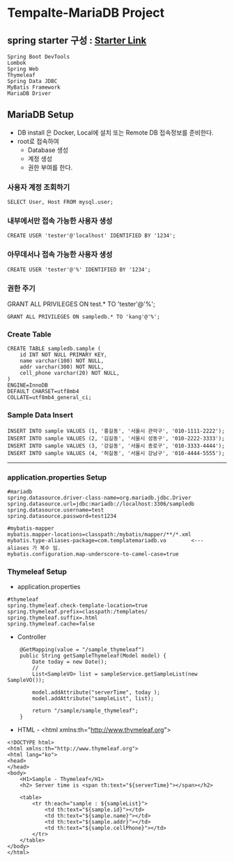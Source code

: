 # Tempalte-MariaDB Project

## spring starter 구성 : [Starter Link](https://start.spring.io/)
```agsl
Spring Boot DevTools
Lombok
Spring Web
Thymeleaf
Spring Data JDBC
MyBatis Framework
MariaDB Driver
```



## MariaDB Setup
 * DB install 은 Docker, Local에 설치 또는 Remote DB 접속정보를 준비한다.
 * root로 접속하여
   * Database 생성
   * 계정 생성
   * 권한 부여를 한다.

### 사용자 계정 조회하기
```
SELECT User, Host FROM mysql.user;
```

### 내부에서만 접속 가능한 사용자 생성
```
CREATE USER 'tester'@'localhost' IDENTIFIED BY '1234';
```

### 아무데서나 접속 가능한 사용자 생성
```
CREATE USER 'tester'@'%' IDENTIFIED BY '1234';
```

### 권한 주기
GRANT ALL PRIVILEGES ON test.* TO 'tester'@'%';
```
GRANT ALL PRIVILEGES ON sampledb.* TO 'kang'@'%';
```

### Create Table
```agsl
CREATE TABLE sampledb.sample (
	id INT NOT NULL PRIMARY KEY,
	name varchar(100) NOT NULL,
	addr varchar(300) NOT NULL,
	cell_phone varchar(20) NOT NULL,
)
ENGINE=InnoDB
DEFAULT CHARSET=utf8mb4
COLLATE=utf8mb4_general_ci;
```

### Sample Data Insert
```agsl
INSERT INTO sample VALUES (1, '홍길동', '서울시 관악구', '010-1111-2222');
INSERT INTO sample VALUES (2, '김길동', '서울시 성동구', '010-2222-3333');
INSERT INTO sample VALUES (3, '강길동', '서울시 종로구', '010-3333-4444');
INSERT INTO sample VALUES (4, '허길동', '서울시 강남구', '010-4444-5555');
```


---

### application.properties Setup
```agsl
#mariadb
spring.datasource.driver-class-name=org.mariadb.jdbc.Driver
spring.datasource.url=jdbc:mariadb://localhost:3306/sampledb
spring.datasource.username=test
spring.datasource.password=test1234

#mybatis-mapper
mybatis.mapper-locations=classpath:/mybatis/mapper/**/*.xml
mybatis.type-aliases-package=com.templatemariadb.vo        <--- aliases 가 복수 임.
mybatis.configuration.map-underscore-to-camel-case=true
```

### Thymeleaf Setup
* application.properties
```agsl
#thymeleaf
spring.thymeleaf.check-template-location=true
spring.thymeleaf.prefix=classpath:/templates/
spring.thymeleaf.suffix=.html
spring.thymeleaf.cache=false
```

* Controller
```agsl
    @GetMapping(value = "/sample_thymeleaf")
    public String getSampleThymeleaf(Model model) {
        Date today = new Date();
        //
        List<SampleVO> list = sampleService.getSampleList(new SampleVO());

        model.addAttribute("serverTime", today );
        model.addAttribute("sampleList", list);

        return "/sample/sample_thymeleaf";
    }
```

* HTML - &lt;html xmlns:th="http://www.thymeleaf.org"&gt;
```agsl
<!DOCTYPE html>
<html xmlns:th="http://www.thymeleaf.org">
<html lang="ko">
<head>
</head>
<body>
    <H1>Sample - Thymeleaf</H1>
    <h2> Server time is <span th:text="${serverTime}"></span></h2>

    <table>
        <tr th:each="sample : ${sampleList}">
            <td th:text="${sample.id}"></td>
            <td th:text="${sample.name}"></td>
            <td th:text="${sample.addr}"></td>
            <td th:text="${sample.cellPhone}"></td>
        </tr>
    </table>
</body>
</html>
```
